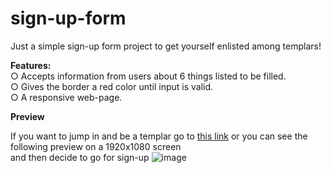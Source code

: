 # sign-up-form

Just a simple sign-up form project to get yourself enlisted among templars!

**Features:**  
  ○ Accepts information from users about 6 things listed to be filled.  
  ○ Gives the border a red color until input is valid.  
  ○ A responsive web-page.  
  
**Preview**

If you want to jump in and be a templar go to [this link](https://10234567z.github.io/sign-up-form/) or you can see the following preview on a 1920x1080 screen  
and then decide to go for sign-up
![image](https://user-images.githubusercontent.com/93607971/235296744-023842ce-104b-40ca-9d7a-027efa38709f.png)

